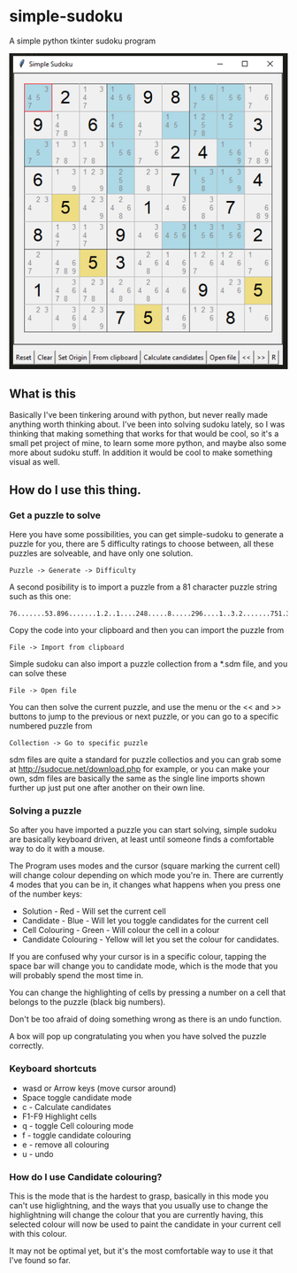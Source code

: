 # simple-sudoku
A simple python tkinter sudoku program

![screenshot](https://raw.githubusercontent.com/sotolf2/simple-sudoku/master/Skjermbilde.PNG)

## What is this

Basically I've been tinkering around with python, but never really made anything worth thinking about. I've been into solving sudoku
lately, so I was thinking that making something that works for that would be cool, so it's a small pet project of mine, to learn some
more python, and maybe also some more about sudoku stuff. In addition it would be cool to make something visual as well.

## How do I use this thing.

### Get a puzzle to solve

Here you have some possibilities, you can get simple-sudoku to generate a puzzle for you, there are 5 difficulty ratings to choose between, all these puzzles are solveable, and have only one solution. 

    Puzzle -> Generate -> Difficulty

A second posibility is to import a puzzle from a 81 character puzzle string such as this one:

    76.......53.896.......1.2..1....248.....8.....296....1..3.2.......751.36.......12
    
Copy the code into your clipboard and then you can import the puzzle from

    File -> Import from clipboard
    
Simple sudoku can also import a puzzle collection from a \*.sdm file, and you can solve these

    File -> Open file
    
You can then solve the current puzzle, and use the menu or the << and >> buttons to jump to the previous or next puzzle, or you can go to a specific numbered puzzle from

    Collection -> Go to specific puzzle

sdm files are quite a standard for puzzle collectios and you can grab some at
http://sudocue.net/download.php for example, or you can make your own, sdm files are basically the same as the single
line imports shown further up just put one after another on their own line.



### Solving a puzzle

So after you have imported a puzzle you can start solving, simple sudoku are basically keyboard driven, at least until someone finds a comfortable way to do it with a mouse. 

The Program uses modes and the cursor (square marking the current cell) will change colour depending on which mode you're in. There are currently 4 modes that you can be in, it changes what happens when you press one of the number keys:

* Solution - Red - Will set the current cell
* Candidate - Blue - Will let you toggle candidates for the current cell
* Cell Colouring - Green - Will colour the cell in a colour
* Candidate Colouring - Yellow will let you set the colour for candidates.

If you are confused why your cursor is in a specific colour, tapping the space bar will change you to candidate mode, which is the mode that you will probably spend the most time in.

You can change the highlighting of cells by pressing a number on a cell that belongs to the puzzle (black big numbers).

Don't be too afraid of doing something wrong as there is an undo function.

A box will pop up congratulating you when you have solved the puzzle correctly.

### Keyboard shortcuts

* wasd or Arrow keys (move cursor around)
* Space toggle candidate mode
* c - Calculate candidates
* F1-F9 Highlight cells
* q - toggle Cell colouring mode
* f - toggle candidate colouring
* e - remove all colouring
* u - undo

### How do I use Candidate colouring?

This is the mode that is the hardest to grasp, basically in this mode you can't use higlightning, and the ways that you usually use to change the highlightning will change the colour that you are currently having, this selected colour will now be used to paint the candidate in your current cell with this colour.

It may not be optimal yet, but it's the most comfortable way to use it that I've found so far.

